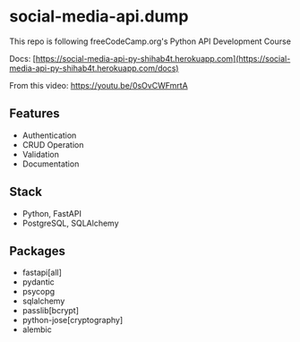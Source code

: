 # social-media-api.dump

This repo is following freeCodeCamp.org's Python API Development Course

Docs: [https://social-media-api-py-shihab4t.herokuapp.com](https://social-media-api-py-shihab4t.herokuapp.com/docs)

From this video: https://youtu.be/0sOvCWFmrtA

## Features

- Authentication
- CRUD Operation
- Validation
- Documentation

## Stack

- Python, FastAPI
- PostgreSQL, SQLAlchemy

## Packages

- fastapi[all]
- pydantic
- psycopg
- sqlalchemy
- passlib[bcrypt]
- python-jose[cryptography]
- alembic
